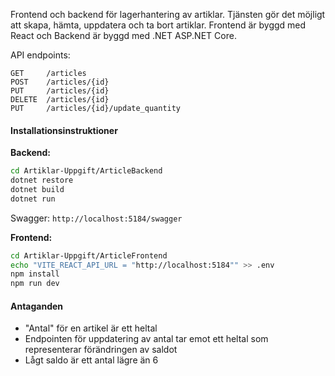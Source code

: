 
Frontend och backend för lagerhantering av artiklar.
Tjänsten gör det möjligt att skapa, hämta, uppdatera och ta bort artiklar.
Frontend är byggd med React och Backend är byggd med .NET ASP.NET Core.

API endpoints:

```
GET     /articles
POST    /articles/{id}
PUT     /articles/{id}
DELETE  /articles/{id}
PUT     /articles/{id}/update_quantity
```

#### Installationsinstruktioner

**Backend:**

```bash
cd Artiklar-Uppgift/ArticleBackend
dotnet restore
dotnet build
dotnet run
```

Swagger: `http://localhost:5184/swagger`

**Frontend:**

```bash
cd Artiklar-Uppgift/ArticleFrontend
echo "VITE_REACT_API_URL = "http://localhost:5184"" >> .env
npm install
npm run dev
```

#### Antaganden

- "Antal" för en artikel är ett heltal
- Endpointen för uppdatering av antal tar emot ett heltal som representerar
förändringen av saldot
- Lågt saldo är ett antal lägre än 6

